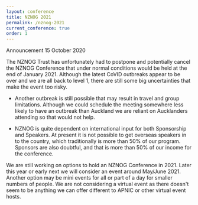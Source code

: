 ```yaml
---
layout: conference
title: NZNOG 2021
permalink: /nznog-2021
current_conference: true
order: 1
---
```

Announcement 15 October 2020

The NZNOG Trust has unfortunately had to postpone and potentially cancel the NZNOG Conference that under normal conditions would be held at the end of January 2021.  Although the latest CoVID outbreaks appear to be over and we are all back to level 1, there are still some big uncertainties that make the event too risky.

  - Another outbreak is still possible that may result in travel and group limitations.  Although we could schedule the meeting somewhere less likely to have an outbreak than Auckland we are reliant on Aucklanders attending so that would not help.

  - NZNOG is quite dependent on international input for both Sponsorship and Speakers.  At present it is not possible to get overseas speakers in to the country, which traditionally is more than 50% of our program.  Sponsors are also doubtful, and that is more than 50% of our income for the conference.

We are still working on options to hold an NZNOG Conference in 2021.  Later this year or early next we will consider an event around May/June 2021.  Another option may be mini events for all or part of a day for smaller numbers of people.
We are not considering a virtual event as there doesn't seem to be anything we can offer different to APNIC or other virtual event hosts.
